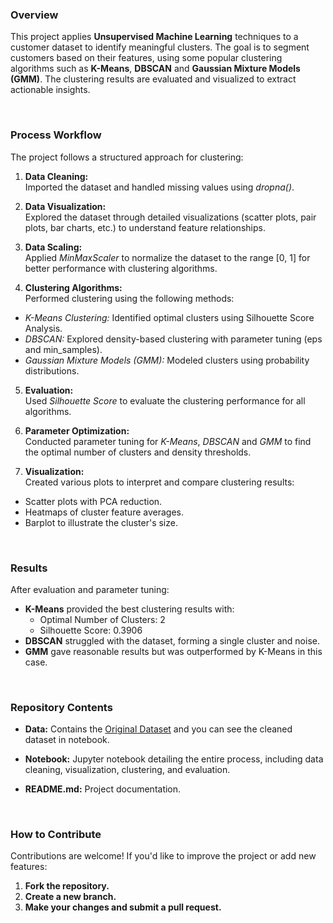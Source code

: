 ### Overview
This project applies **Unsupervised Machine Learning** techniques to a customer dataset to identify meaningful clusters. The goal is to segment customers based on their features, using some popular clustering algorithms such as **K-Means**, **DBSCAN** and **Gaussian Mixture Models (GMM)**. The clustering results are evaluated and visualized to extract actionable insights.

<br>

### Process Workflow
The project follows a structured approach for clustering:

1. **Data Cleaning:** <br>
Imported the dataset and handled missing values using *dropna()*.

2. **Data Visualization:** <br>
Explored the dataset through detailed visualizations (scatter plots, pair plots, bar charts, etc.) to understand feature relationships.

3. **Data Scaling:** <br>
Applied *MinMaxScaler* to normalize the dataset to the range [0, 1] for better performance with clustering algorithms.

4. **Clustering Algorithms:** <br>
Performed clustering using the following methods:

  - *K-Means Clustering:* Identified optimal clusters using Silhouette Score Analysis.
  - *DBSCAN:* Explored density-based clustering with parameter tuning (eps and min_samples).
  - *Gaussian Mixture Models (GMM):* Modeled clusters using probability distributions.

5. **Evaluation:** <br>
Used *Silhouette Score* to evaluate the clustering performance for all algorithms.

6. **Parameter Optimization:** <br>
Conducted parameter tuning for *K-Means*, *DBSCAN* and *GMM* to find the optimal number of clusters and density thresholds.

7. **Visualization:** <br>
Created various plots to interpret and compare clustering results:

  - Scatter plots with PCA reduction.
  - Heatmaps of cluster feature averages.
  - Barplot to illustrate the cluster's size.

<br>

### Results
After evaluation and parameter tuning:

  - **K-Means** provided the best clustering results with:
    - Optimal Number of Clusters: 2
    - Silhouette Score: 0.3906
  - **DBSCAN** struggled with the dataset, forming a single cluster and noise.
  - **GMM** gave reasonable results but was outperformed by K-Means in this case.

<br>

### Repository Contents

- **Data:** Contains the [Original Dataset](https://www.kaggle.com/datasets/mahnazarjmand/customer-segmentation) and you can see the cleaned dataset in notebook.

- **Notebook:** Jupyter notebook detailing the entire process, including data cleaning, visualization, clustering, and evaluation.

- **README.md:** Project documentation.

<br>

### How to Contribute
Contributions are welcome! If you'd like to improve the project or add new features:

1. **Fork the repository.**
2. **Create a new branch.**
3. **Make your changes and submit a pull request.**
